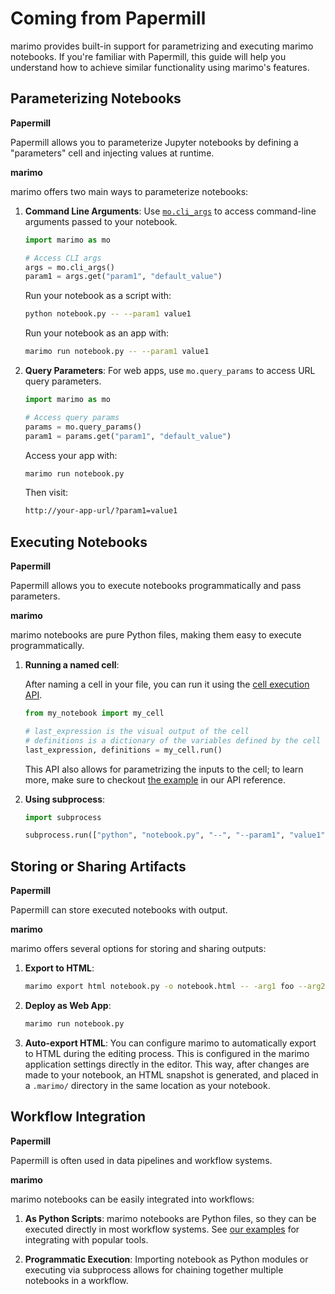# Coming from Papermill

marimo provides built-in support for parametrizing and executing marimo
notebooks. If you're familiar with Papermill, this guide will help you
understand how to achieve similar functionality using marimo's features.

## Parameterizing Notebooks

**Papermill**

Papermill allows you to parameterize Jupyter notebooks by defining a "parameters" cell
and injecting values at runtime.

**marimo**

marimo offers two main ways to parameterize notebooks:

1. **Command Line Arguments**:
   Use [`mo.cli_args`](/api/cli_args.md) to access command-line arguments passed to your notebook.

   ```python
   import marimo as mo

   # Access CLI args
   args = mo.cli_args()
   param1 = args.get("param1", "default_value")
   ```

   Run your notebook as a script with:

   ```bash
   python notebook.py -- --param1 value1
   ```

   Run your notebook as an app with:

   ```bash
   marimo run notebook.py -- --param1 value1
   ```

2. **Query Parameters**:
   For web apps, use `mo.query_params` to access URL query parameters.

   ```python
   import marimo as mo

   # Access query params
   params = mo.query_params()
   param1 = params.get("param1", "default_value")
   ```

   Access your app with:

   ```bash
   marimo run notebook.py
   ```

   Then visit:

   ```bash
   http://your-app-url/?param1=value1
   ```

## Executing Notebooks

**Papermill**

Papermill allows you to execute notebooks programmatically and pass parameters.

**marimo**

marimo notebooks are pure Python files, making them easy to execute
programmatically.

1. **Running a named cell**:

   After naming a cell in your file, you can run it using the
   [cell execution API](/api/cell.md#marimo.Cell.run).

   ```python
   from my_notebook import my_cell

   # last_expression is the visual output of the cell
   # definitions is a dictionary of the variables defined by the cell
   last_expression, definitions = my_cell.run()
   ```

   This API also allows for parametrizing the inputs to the cell; to learn more, 
   make sure to checkout [the example](#marimo.Cell.run) in our API reference.

2. **Using subprocess**:

   ```python
   import subprocess

   subprocess.run(["python", "notebook.py", "--", "--param1", "value1"])
   ```

## Storing or Sharing Artifacts

**Papermill**

Papermill can store executed notebooks with output.

**marimo**

marimo offers several options for storing and sharing outputs:

1. **Export to HTML**:

   ```bash
   marimo export html notebook.py -o notebook.html -- -arg1 foo --arg2 bar
   ```

2. **Deploy as Web App**:

   ```bash
   marimo run notebook.py
   ```

3. **Auto-export HTML**:
   You can configure marimo to automatically export to HTML during the editing process.
   This is configured in the marimo application settings directly in the editor.
   This way, after changes are made to your notebook, an HTML snapshot is generated,
   and placed in a `.marimo/` directory in the same location as your notebook.

## Workflow Integration

**Papermill**

Papermill is often used in data pipelines and workflow systems.

**marimo**

marimo notebooks can be easily integrated into workflows:

1. **As Python Scripts**:
   marimo notebooks are Python files, so they can be executed directly in most workflow systems.
   See [our examples](https://github.com/marimo-team/marimo/tree/main/examples) for integrating with
   popular tools.

2. **Programmatic Execution**:
   Importing notebook as Python modules or executing via subprocess allows for chaining together multiple notebooks in a workflow.
